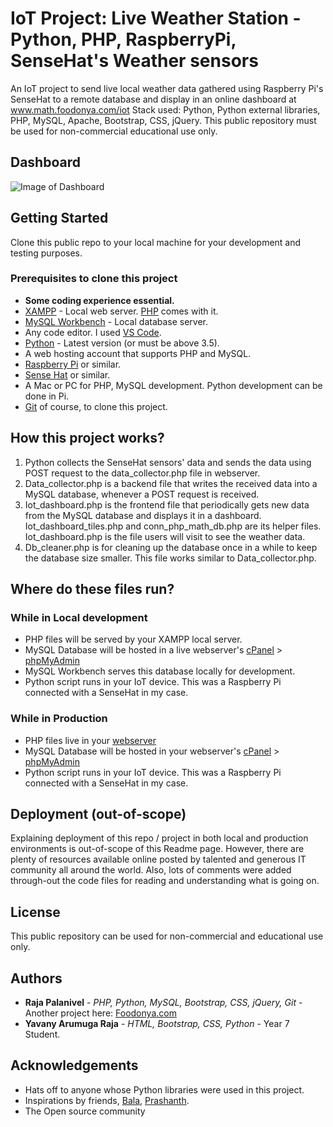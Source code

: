 # IoT Project: Live Weather Station -Python, PHP, RaspberryPi, SenseHat's Weather sensors
An IoT project to send live local weather data gathered using Raspberry Pi's SenseHat to a remote database and display in an online dashboard at www.math.foodonya.com/iot Stack used: Python, Python external libraries, PHP, MySQL, Apache, Bootstrap, CSS, jQuery. This public repository must be used for non-commercial educational use only.

## Dashboard

![Image of Dashboard](https://math.foodonya.com/iot/r_admin_use/dash_img.jpg)

## Getting Started

Clone this public repo to your local machine for your development and testing purposes.

### Prerequisites to clone this project

* **Some coding experience essential.**
* [XAMPP](https://www.apachefriends.org/index.html) - Local web server. [PHP](https://www.php.net/) comes with it.
* [MySQL Workbench](https://www.mysql.com/products/workbench/) - Local database server.
* Any code editor. I used [VS Code](https://code.visualstudio.com/).
* [Python](https://www.python.org/) - Latest version (or must be above 3.5).
* A web hosting account that supports PHP and MySQL.
* [Raspberry Pi](https://www.raspberrypi.org/) or similar.
* [Sense Hat](https://www.raspberrypi.org/products/sense-hat/) or similar.
* A Mac or PC for PHP, MySQL development. Python development can be done in Pi.
* [Git](https://git-scm.com/) of course, to clone this project.


## How this project works?
1. Python collects the SenseHat sensors' data and sends the data using POST request to the data_collector.php file in webserver.
2. Data_collector.php is a backend file that writes the received data into a MySQL database, whenever a POST request is received.
3. Iot_dashboard.php is the frontend file that periodically gets new data from the MySQL database and displays it in a dashboard. Iot_dashboard_tiles.php and conn_php_math_db.php are its helper files. Iot_dashboard.php is the file users will visit to see the weather data.
4. Db_cleaner.php is for cleaning up the database once in a while to keep the database size smaller. This file works similar to Data_collector.php.


## Where do these files run?

### While in Local development

* PHP files will be served by your XAMPP local server.
* MySQL Database will be hosted in a live webserver's [cPanel](https://www.cpanel.net/) > [phpMyAdmin](https://www.phpmyadmin.net/)
* MySQL Workbench serves this database locally for development.
* Python script runs in your IoT device. This was a Raspberry Pi connected with a SenseHat in my case.

### While in Production

* PHP files live in your [webserver](https://math.foodonya.com/iot/php/iot_dashboard.php)
* MySQL Database will be hosted in your webserver's [cPanel](https://www.cpanel.net/) > [phpMyAdmin](https://www.phpmyadmin.net/)
* Python script runs in your IoT device. This was a Raspberry Pi connected with a SenseHat in my case.

## Deployment (out-of-scope)

Explaining deployment of this repo / project in both local and production environments is out-of-scope of this Readme page. However, there are plenty of resources available online posted by talented and generous IT community all around the world. Also, lots of comments were added through-out the code files for reading and understanding what is going on. 

## License

This public repository can be used for non-commercial and educational use only.

## Authors

* **Raja Palanivel** - *PHP, Python, MySQL, Bootstrap, CSS, jQuery, Git* - Another project here: [Foodonya.com](https://foodonya.com/)
* **Yavany Arumuga Raja** - *HTML, Bootstrap, CSS, Python* - Year 7 Student.

## Acknowledgements

* Hats off to anyone whose Python libraries were used in this project.
* Inspirations by friends, [Bala](https://www.linkedin.com/in/balasmn/), [Prashanth](https://www.linkedin.com/in/prashanth-umashanker-a28a6019/).
* The Open source community
